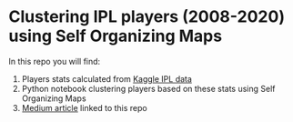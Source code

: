 # Clustering IPL players (2008-2020) using Self Organizing Maps

In this repo you will find:

1. Players stats calculated from [Kaggle IPL data](https://www.kaggle.com/datasets/patrickb1912/ipl-complete-dataset-20082020)
2. Python notebook clustering players based on these stats using Self Organizing Maps
3. [Medium article](https://shruti-roy.medium.com/clustering-ipl-cricket-data-using-self-organizing-map-be584598df69) linked to this repo
